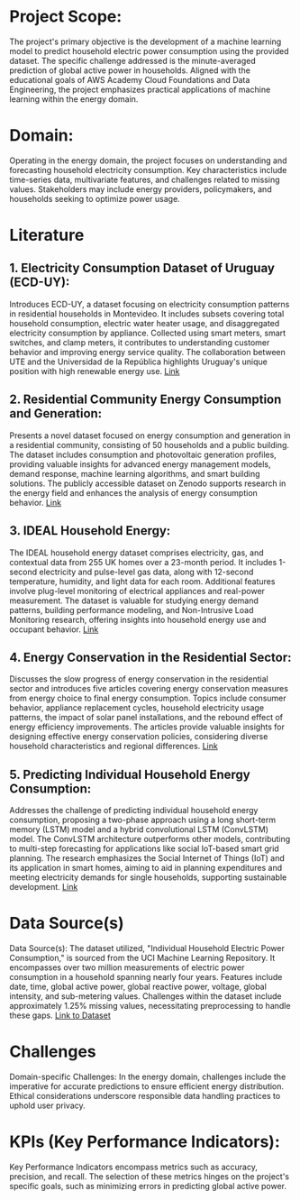 # Project Scope:
The project's primary objective is the development of a machine learning model to predict household electric power consumption using the provided dataset. The specific challenge addressed is the minute-averaged prediction of global active power in households. Aligned with the educational goals of AWS Academy Cloud Foundations and Data Engineering, the project emphasizes practical applications of machine learning within the energy domain.

# Domain:
Operating in the energy domain, the project focuses on understanding and forecasting household electricity consumption. Key characteristics include time-series data, multivariate features, and challenges related to missing values. Stakeholders may include energy providers, policymakers, and households seeking to optimize power usage.

# Literature
## 1. Electricity Consumption Dataset of Uruguay (ECD-UY):
Introduces ECD-UY, a dataset focusing on electricity consumption patterns in residential households in Montevideo. It includes subsets covering total household consumption, electric water heater usage, and disaggregated electricity consumption by appliance. Collected using smart meters, smart switches, and clamp meters, it contributes to understanding customer behavior and improving energy service quality. The collaboration between UTE and the Universidad de la República highlights Uruguay's unique position with high renewable energy use.
[Link](https://www.nature.com/articles/s41597-022-01122-x)

## 2. Residential Community Energy Consumption and Generation:
Presents a novel dataset focused on energy consumption and generation in a residential community, consisting of 50 households and a public building. The dataset includes consumption and photovoltaic generation profiles, providing valuable insights for advanced energy management models, demand response, machine learning algorithms, and smart building solutions. The publicly accessible dataset on Zenodo supports research in the energy field and enhances the analysis of energy consumption behavior.
[Link](https://www.ncbi.nlm.nih.gov/pmc/articles/PMC9508433/)

## 3. IDEAL Household Energy:
The IDEAL household energy dataset comprises electricity, gas, and contextual data from 255 UK homes over a 23-month period. It includes 1-second electricity and pulse-level gas data, along with 12-second temperature, humidity, and light data for each room. Additional features involve plug-level monitoring of electrical appliances and real-power measurement. The dataset is valuable for studying energy demand patterns, building performance modeling, and Non-Intrusive Load Monitoring research, offering insights into household energy use and occupant behavior.
[Link](https://www.nature.com/articles/s41597-021-00921-y)

## 4. Energy Conservation in the Residential Sector:
Discusses the slow progress of energy conservation in the residential sector and introduces five articles covering energy conservation measures from energy choice to final energy consumption. Topics include consumer behavior, appliance replacement cycles, household electricity usage patterns, the impact of solar panel installations, and the rebound effect of energy efficiency improvements. The articles provide valuable insights for designing effective energy conservation policies, considering diverse household characteristics and regional differences.
[Link](https://link.springer.com/article/10.1007/s10018-021-00331-9)

## 5. Predicting Individual Household Energy Consumption:
Addresses the challenge of predicting individual household energy consumption, proposing a two-phase approach using a long short-term memory (LSTM) model and a hybrid convolutional LSTM (ConvLSTM) model. The ConvLSTM architecture outperforms other models, contributing to multi-step forecasting for applications like social IoT-based smart grid planning. The research emphasizes the Social Internet of Things (IoT) and its application in smart homes, aiming to aid in planning expenditures and meeting electricity demands for single households, supporting sustainable development.
[Link](https://www.sciencedirect.com/science/article/pii/S2214579622000545)

# Data Source(s)
Data Source(s):
The dataset utilized, "Individual Household Electric Power Consumption," is sourced from the UCI Machine Learning Repository. It encompasses over two million measurements of electric power consumption in a household spanning nearly four years. Features include date, time, global active power, global reactive power, voltage, global intensity, and sub-metering values. Challenges within the dataset include approximately 1.25% missing values, necessitating preprocessing to handle these gaps.
[Link to Dataset](https://archive.ics.uci.edu/dataset/235/individual+household+electric+power+consumption)

# Challenges
Domain-specific Challenges:
In the energy domain, challenges include the imperative for accurate predictions to ensure efficient energy distribution. Ethical considerations underscore responsible data handling practices to uphold user privacy.

# KPIs (Key Performance Indicators):
Key Performance Indicators encompass metrics such as accuracy, precision, and recall. The selection of these metrics hinges on the project's specific goals, such as minimizing errors in predicting global active power.
